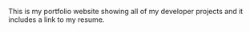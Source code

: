 This is my portfolio website showing all of my developer projects and it includes a link to my resume.
